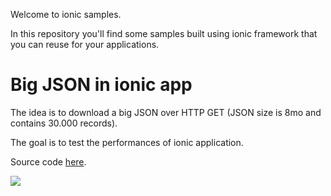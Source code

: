 Welcome to ionic samples.

In this repository you'll find some samples built using ionic framework that you can reuse for your applications.

# Big JSON in ionic app
The idea is to download a big JSON over HTTP GET (JSON size is 8mo and contains 30.000 records).

The goal is to test the performances of ionic application.

Source code [here](https://github.com/anaselhajjaji/ionic-samples/tree/master/IonicJsonSample).

<a href="https://play.google.com/store/apps/details?id=anaware.samples.jsonionic" alt="Download from Google Play">
  <img src="http://www.android.com/images/brand/android_app_on_play_large.png">
</a>
